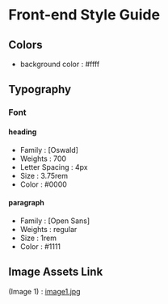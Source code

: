 # Front-end Style Guide

## Colors

- background color : #ffff

## Typography

### Font

#### heading
- Family         : [Oswald]
- Weights        : 700
- Letter Spacing : 4px
- Size           : 3.75rem
- Color          : #0000

#### paragraph
- Family  : [Open Sans]
- Weights : regular
- Size    : 1rem
- Color   : #1111

## Image Assets Link

(Image 1) : [image1.jpg](https://raw.githubusercontent.com/BePracticalTech/contact-support-component/master/images/image1.jpg)

